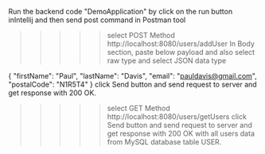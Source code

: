 Run the backend code "DemoApplication" by click on the run button inIntellij  and then send post command in Postman tool


>>>>>
>>>>>select POST Method
http://localhost:8080/users/addUser
In Body section, paste below payload and also select raw type and select JSON data type

{
    "firstName": "Paul",
    "lastName": "Davis",
    "email": "pauldavis@gmail.com",
    "postalCode": "N1R5T4"
}
click Send button and send request to server and get response with 200 OK.

>>>>>
>>>>>select GET Method
http://localhost:8080/users/getUsers
click Send button and send request to server and get response with 200 OK with all users data from MySQL database table USER.







